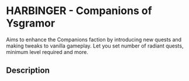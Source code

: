 # HARBINGER - Companions of Ysgramor

Aims to enhance the Companions faction by introducing new quests and making tweaks to vanilla gameplay. Let you set number of radiant quests, minimum level required and more.

## Description

